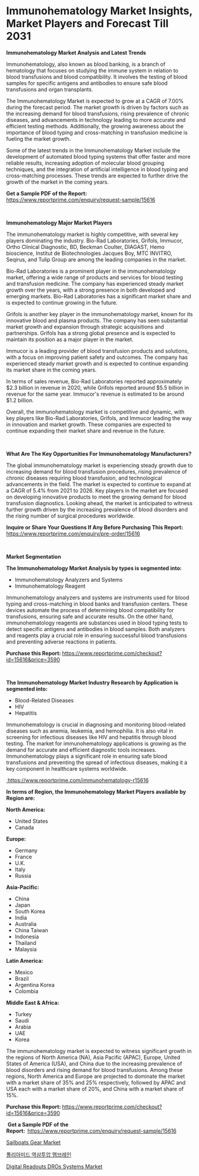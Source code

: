 <p><h1>Immunohematology Market Insights, Market Players and Forecast Till 2031</h1></p><p><strong>Immunohematology Market Analysis and Latest Trends</strong></p>
<p><p>Immunohematology, also known as blood banking, is a branch of hematology that focuses on studying the immune system in relation to blood transfusions and blood compatibility. It involves the testing of blood samples for specific antigens and antibodies to ensure safe blood transfusions and organ transplants.</p><p>The Immunohematology Market is expected to grow at a CAGR of 7.00% during the forecast period. The market growth is driven by factors such as the increasing demand for blood transfusions, rising prevalence of chronic diseases, and advancements in technology leading to more accurate and efficient testing methods. Additionally, the growing awareness about the importance of blood typing and cross-matching in transfusion medicine is fueling the market growth.</p><p>Some of the latest trends in the Immunohematology Market include the development of automated blood typing systems that offer faster and more reliable results, increasing adoption of molecular blood grouping techniques, and the integration of artificial intelligence in blood typing and cross-matching processes. These trends are expected to further drive the growth of the market in the coming years.</p></p>
<p><strong>Get a Sample PDF of the Report:&nbsp;</strong> <a href="https://www.reportprime.com/enquiry/request-sample/15616">https://www.reportprime.com/enquiry/request-sample/15616</a></p>
<p>&nbsp;</p>
<p><strong>Immunohematology Major Market Players</strong></p>
<p><p>The immunohematology market is highly competitive, with several key players dominating the industry. Bio-Rad Laboratories, Grifols, Immucor, Ortho Clinical Diagnostic, BD, Beckman Coulter, DIAGAST, Hemo bioscience, Institut de Biotechnologies Jacques Boy, MTC INVITRO, Seqirus, and Tulip Group are among the leading companies in the market.</p><p>Bio-Rad Laboratories is a prominent player in the immunohematology market, offering a wide range of products and services for blood testing and transfusion medicine. The company has experienced steady market growth over the years, with a strong presence in both developed and emerging markets. Bio-Rad Laboratories has a significant market share and is expected to continue growing in the future.</p><p>Grifols is another key player in the immunohematology market, known for its innovative blood and plasma products. The company has seen substantial market growth and expansion through strategic acquisitions and partnerships. Grifols has a strong global presence and is expected to maintain its position as a major player in the market.</p><p>Immucor is a leading provider of blood transfusion products and solutions, with a focus on improving patient safety and outcomes. The company has experienced steady market growth and is expected to continue expanding its market share in the coming years.</p><p>In terms of sales revenue, Bio-Rad Laboratories reported approximately $2.3 billion in revenue in 2020, while Grifols reported around $5.5 billion in revenue for the same year. Immucor's revenue is estimated to be around $1.2 billion.</p><p>Overall, the immunohematology market is competitive and dynamic, with key players like Bio-Rad Laboratories, Grifols, and Immucor leading the way in innovation and market growth. These companies are expected to continue expanding their market share and revenue in the future.</p></p>
<p>&nbsp;</p>
<p><strong>What Are The Key Opportunities For Immunohematology Manufacturers?</strong></p>
<p><p>The global immunohematology market is experiencing steady growth due to increasing demand for blood transfusion procedures, rising prevalence of chronic diseases requiring blood transfusion, and technological advancements in the field. The market is expected to continue to expand at a CAGR of 5.4% from 2021 to 2026. Key players in the market are focused on developing innovative products to meet the growing demand for blood transfusion diagnostics. Looking ahead, the market is anticipated to witness further growth driven by the increasing prevalence of blood disorders and the rising number of surgical procedures worldwide.</p></p>
<p><strong>Inquire or Share Your Questions If Any Before Purchasing This Report:</strong> <a href="https://www.reportprime.com/enquiry/pre-order/15616">https://www.reportprime.com/enquiry/pre-order/15616</a></p>
<p>&nbsp;</p>
<p><strong>Market Segmentation</strong></p>
<p><strong>The Immunohematology Market Analysis by types is segmented into:</strong></p>
<p><ul><li>Immunohematology Analyzers and Systems</li><li>Immunohematology Reagent</li></ul></p>
<p><p>Immunohematology analyzers and systems are instruments used for blood typing and cross-matching in blood banks and transfusion centers. These devices automate the process of determining blood compatibility for transfusions, ensuring safe and accurate results. On the other hand, immunohematology reagents are substances used in blood typing tests to detect specific antigens and antibodies in blood samples. Both analyzers and reagents play a crucial role in ensuring successful blood transfusions and preventing adverse reactions in patients.</p></p>
<p><strong>Purchase this Report:&nbsp;</strong><a href="https://www.reportprime.com/checkout?id=15616&price=3590">https://www.reportprime.com/checkout?id=15616&price=3590</a></p>
<p>&nbsp;</p>
<p><strong>The Immunohematology Market Industry Research by Application is segmented into:</strong></p>
<p><ul><li>Blood-Related Diseases</li><li>HIV</li><li>Hepatitis</li></ul></p>
<p><p>Immunohematology is crucial in diagnosing and monitoring blood-related diseases such as anemia, leukemia, and hemophilia. It is also vital in screening for infectious diseases like HIV and hepatitis through blood testing. The market for immunohematology applications is growing as the demand for accurate and efficient diagnostic tools increases. Immunohematology plays a significant role in ensuring safe blood transfusions and preventing the spread of infectious diseases, making it a key component in healthcare systems worldwide.</p></p>
<p><a href="https://www.reportprime.com/immunohematology-r15616">&nbsp;https://www.reportprime.com/immunohematology-r15616</a></p>
<p><strong>In terms of Region, the Immunohematology Market Players available by Region are:</strong></p>
<p>
    <p> <strong> North America: </strong>
        <ul>
            <li>United States</li>
            <li>Canada</li>
        </ul>
        </p> 
    <p> <strong> Europe: </strong>
        <ul>
            <li>Germany</li>
            <li>France</li>
            <li>U.K.</li>
            <li>Italy</li>
            <li>Russia</li>
        </ul>
        </p> 
    <p> <strong> Asia-Pacific: </strong>
        <ul>
            <li>China</li>
            <li>Japan</li>
            <li>South Korea</li>
            <li>India</li>
            <li>Australia</li>
            <li>China Taiwan</li>
            <li>Indonesia</li>
            <li>Thailand</li>
            <li>Malaysia</li>
        </ul>
        </p> 
    <p> <strong> Latin America: </strong>
        <ul>
            <li>Mexico</li>
            <li>Brazil</li>
            <li>Argentina Korea</li>
            <li>Colombia</li>
        </ul>
        </p> 
    <p> <strong> Middle East & Africa: </strong>
        <ul>
            <li>Turkey</li>
            <li>Saudi</li>
            <li>Arabia</li>
            <li>UAE</li>
            <li>Korea</li>
        </ul>
    </p>
    </p>
<p><p>The immunohematology market is expected to witness significant growth in the regions of North America (NA), Asia Pacific (APAC), Europe, United States of America (USA), and China due to the increasing prevalence of blood disorders and rising demand for blood transfusions. Among these regions, North America and Europe are projected to dominate the market with a market share of 35% and 25% respectively, followed by APAC and USA each with a market share of 20%, and China with a market share of 15%.</p></p>
<p><strong>Purchase this Report: </strong><a href="https://www.reportprime.com/checkout?id=15616&price=3590">https://www.reportprime.com/checkout?id=15616&price=3590</a></p>
<p>&nbsp;<strong>Get a Sample PDF of the Report:&nbsp;&nbsp;</strong><a href="https://www.reportprime.com/enquiry/request-sample/15616">https://www.reportprime.com/enquiry/request-sample/15616</a></p>
<p><strong></strong></p>
<p><p><a href="https://cautious-neon-760.notion.site/Analyzing-Sailboats-Gear-Market-Global-Industry-Perspective-and-Forecast-2024-to-2031-9b4fa36acee04301bda21a176534376b">Sailboats Gear Market</a></p><p><a href="https://github.com/lzrvbyqzftro57/Market-Research-Report-List-1/blob/main/228633523615.md">폴리아미드 역삼투압 멤브레인</a></p><p><a href="https://frill-swim-3cd.notion.site/Digital-Readouts-DROs-Systems-Market-Analysis-Its-CAGR-Market-Segmentation-and-Global-Industry-Ove-19248304bf174bafb9107fe3ef68ec03">Digital Readouts DROs Systems Market</a></p></p>